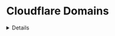# Cloudflare Domains

<details>

{% hint style="success" %}
Naučite i vežbajte hakovanje AWS:<img src="/.gitbook/assets/image.png" alt="" data-size="line">[**HackTricks Training AWS Red Team Expert (ARTE)**](https://training.hacktricks.xyz/courses/arte)<img src="/.gitbook/assets/image.png" alt="" data-size="line">\
Naučite i vežbajte hakovanje GCP: <img src="/.gitbook/assets/image (2).png" alt="" data-size="line">[**HackTricks Training GCP Red Team Expert (GRTE)**<img src="/.gitbook/assets/image (2).png" alt="" data-size="line">](https://training.hacktricks.xyz/courses/grte)

<details>

<summary>Podržite HackTricks</summary>

* Proverite [**planove pretplate**](https://github.com/sponsors/carlospolop)!
* **Pridružite se** 💬 [**Discord grupi**](https://discord.gg/hRep4RUj7f) ili [**telegram grupi**](https://t.me/peass) ili nas **pratite** na **Twitteru** 🐦 [**@hacktricks\_live**](https://twitter.com/hacktricks\_live)**.**
* **Podelite hakovanje trikove slanjem PR-ova na** [**HackTricks**](https://github.com/carlospolop/hacktricks) i [**HackTricks Cloud**](https://github.com/carlospolop/hacktricks-cloud) github repozitorijume.

</details>
{% endhint %}

U svakom TLD konfigurisanom u Cloudflare-u postoje neka **opšta podešavanja i usluge** koje se mogu konfigurisati. Na ovoj stranici ćemo **analizirati sigurnosna podešavanja svake sekcije:**

<figure><img src="../../.gitbook/assets/image (101).png" alt=""><figcaption></figcaption></figure>

## Pregled

* [ ] Stvorite osećaj **koliko** su usluge naloga **korišćene**
* [ ] Pronađite takođe **ID zone** i **ID naloga**

## Analitika

* [ ] U **`Bezbednost`** proverite da li postoji **ograničenje brzine (Rate limiting)**

## DNS

* [ ] Proverite **interesantne** (osetljive?) podatke u DNS **zapisima**
* [ ] Proverite **poddomene** koje bi mogle sadržati **osetljive informacije** samo na osnovu **imenovanja** (kao što je admin173865324.domin.com)
* [ ] Proverite web stranice koje **nisu** **proksirane**
* [ ] Proverite **proksirane web stranice** do kojih se može **direktno pristupiti** putem CNAME-a ili IP adrese
* [ ] Proverite da li je **DNSSEC** **omogućen**
* [ ] Proverite da li se **CNAME Flattening** koristi u **svim CNAME-ovima**
* Ovo može biti korisno za **sakrivanje ranjivosti preuzimanja poddomena** i poboljšanje vremena učitavanja
* [ ] Proverite da li domeni [**nisu ranjivi na spoofing**](https://book.hacktricks.xyz/network-services-pentesting/pentesting-smtp#mail-spoofing)

## **Email**

TODO

## Spectrum

TODO

## SSL/TLS

### **Pregled**

* [ ] **SSL/TLS enkripcija** treba da bude **Puna** ili **Puna (Striktna)**. Bilo koja druga će slati **čisti tekst saobraćaj** u nekom trenutku.
* [ ] Preporučuje se da je **SSL/TLS Preporučivač** omogućen

### Sertifikati na ivici (Edge Certificates)

* [ ] **Uvek koristi HTTPS** treba da bude **omogućeno**
* [ ] **HTTP Strict Transport Security (HSTS)** treba da bude **omogućeno**
* [ ] **Minimalna verzija TLS-a treba da bude 1.2**
* [ ] Treba da je omogućen **TLS 1.3**
* [ ] **Automatsko preusmeravanje na HTTPS** treba da bude **omogućeno**
* [ ] **Monitoring transparentnosti sertifikata** treba da bude **omogućen**

## **Bezbednost**

* [ ] U odeljku **`WAF`** važno je proveriti da li se koriste **Firewall** i **pravila ograničenja brzine** kako bi se sprečile zloupotrebe.
* Radnja **`Bypass`** će **onemogućiti sigurnosne funkcije Cloudflare-a** za zahtev. Ne bi trebalo da se koristi.
* [ ] U odeljku **`Page Shield`** preporučuje se provera da li je **omogućen** ako se koristi neka stranica
* [ ] U odeljku **`API Shield`** preporučuje se provera da li je **omogućen** ako je neki API izložen u Cloudflare-u
* [ ] U odeljku **`DDoS`** preporučuje se omogućavanje **zaštite od DDoS napada**
* [ ] U odeljku **`Podešavanja`**:
* [ ] Proverite da je **`Nivo bezbednosti`** **srednji** ili veći
* [ ] Proverite da je **`Prohod izazova`** maksimalno 1 sat
* [ ] Proverite da je **`Provera celovitosti pregledača`** **omogućena**
* [ ] Proverite da je **`Podrška za Privacy Pass`** **omogućena**

### **CloudFlare DDoS zaštita**

* Ako možete, omogućite **Bot Fight Mode** ili **Super Bot Fight Mode**. Ako štitite neki API koji se pristupa programski (sa JS front end stranice na primer). Možda nećete moći da omogućite ovo bez prekida tog pristupa.
* U **WAF-u**: Možete kreirati **ograničenja brzine po URL putanji** ili za **verifikovane botove** (pravila ograničenja brzine), ili za **blokiranje pristupa** na osnovu IP adrese, kolačića, referera...). Tako da možete blokirati zahteve koji ne dolaze sa web stranice ili nemaju kolačić.
* Ako je napad od **verifikovanog bota**, barem dodajte **ograničenje brzine** za botove.
* Ako je napad na **specifičnu putanju**, kao preventivni mehanizam, dodajte **ograničenje brzine** na ovoj putanji.
* Takođe možete **belistiati** IP adrese, opsege IP adresa, države ili ASN-ove iz **Alatki** u WAF-u.
* Proverite da li bi **Upravljana pravila** takođe mogla pomoći u sprečavanju eksploatacija ranjivosti.
* U odeljku **Alatke** možete **blokirati ili postaviti izazov specifičnim IP adresama** i **korisničkim agentima.**
* U DDoS-u možete **zameniti neka pravila da budu restriktivnija**.
* **Podešavanja**: Postavite **Nivo bezbednosti** na **Visok** i na **Pod napadom** ako ste pod napadom i proverite da je **Provera celovitosti pregledača omogućena**.
* U Cloudflare Domains -> Analitika -> Bezbednost -> Proverite da li je omogućeno **ograničenje brzine**
* U Cloudflare Domains -> Bezbednost -> Događaji -> Proverite da li su detektovani **zlonamerni događaji**

## Pristup

{% content-ref url="cloudflare-zero-trust-network.md" %}
[cloudflare-zero-trust-network.md](cloudflare-zero-trust-network.md)
{% endcontent-ref %}

## Brzina

_Nisam mogao da pronađem opciju koja se odnosi na bezbednost_

## Keširanje

* [ ] U odeljku **`Konfiguracija`** razmotrite omogućavanje **CSAM Skenera**

## **Workers Routes**

_Već ste trebali da proverite_ [_cloudflare workers_](./#workers)

## Pravila

TODO

## Mreža

* [ ] Ako je **`HTTP/2`** **omogućen**, **`HTTP/2 do odredišta`** treba da bude **omogućen**
* [ ] **`HTTP/3 (sa QUIC)`** treba da bude **omogućen**
* Ako je **privatnost** vaših **korisnika** važna, proverite da li je **`Onion Routing`** omogućen**

## **Saobraćaj**

TODO

## Prilagođene Stranice

* [ ] Opciono je konfigurisati prilagođene stranice kada se aktivira greška vezana za bezbednost (kao blokada, ograničenje brzine ili režim "Pod napadom")
## Aplikacije

TODO

## Scrape Shield

* [ ] Proverite da li je **Obfuskacija adrese e-pošte** **omogućena**
* [ ] Proverite da li je **Isključenje sa serverske strane** **omogućeno**

## **Zaraz**

TODO

## **Web3**

TODO

<details>

{% hint style="success" %}
Naučite i vežbajte hakovanje AWS:<img src="/.gitbook/assets/image.png" alt="" data-size="line">[**HackTricks Obuka AWS Crveni Tim Stručnjak (ARTE)**](https://training.hacktricks.xyz/courses/arte)<img src="/.gitbook/assets/image.png" alt="" data-size="line">\
Naučite i vežbajte hakovanje GCP-a: <img src="/.gitbook/assets/image (2).png" alt="" data-size="line">[**HackTricks Obuka GCP Crveni Tim Stručnjak (GRTE)**<img src="/.gitbook/assets/image (2).png" alt="" data-size="line">](https://training.hacktricks.xyz/courses/grte)

<details>

<summary>Podržite HackTricks</summary>

* Proverite [**planove pretplate**](https://github.com/sponsors/carlospolop)!
* **Pridružite se** 💬 [**Discord grupi**](https://discord.gg/hRep4RUj7f) ili [**telegram grupi**](https://t.me/peass) ili nas **pratite** na **Twitteru** 🐦 [**@hacktricks\_live**](https://twitter.com/hacktricks\_live)**.**
* **Podelite hakovanje trikova slanjem PR-ova na** [**HackTricks**](https://github.com/carlospolop/hacktricks) i [**HackTricks Cloud**](https://github.com/carlospolop/hacktricks-cloud) github repozitorijume.

</details>
{% endhint %}
